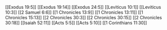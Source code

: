 [[Exodus 19:5]]
[[Exodus 19:14]]
[[Exodus 24:5]]
[[Leviticus 10:1]]
[[Leviticus 10:3]]
[[2 Samuel 6:6]]
[[1 Chronicles 13:9]]
[[1 Chronicles 13:11]]
[[1 Chronicles 15:13]]
[[2 Chronicles 30:3]]
[[2 Chronicles 30:15]]
[[2 Chronicles 30:18]]
[[Isaiah 52:11]]
[[Acts 5:5]]
[[Acts 5:10]]
[[1 Corinthians 11:30]]
